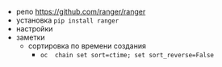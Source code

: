 - репо https://github.com/ranger/ranger
- установка `pip install ranger`
- настройки
- заметки
	- сортировка по времени создания
		- `oc  chain set sort=ctime; set sort_reverse=False`